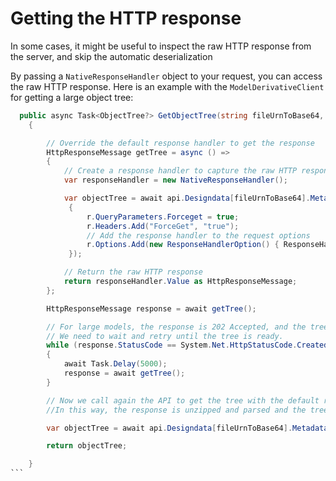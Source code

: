 # Getting the HTTP response

In some cases, it might be useful to inspect the raw HTTP response from the server, and skip the automatic deserialization

By passing a `NativeResponseHandler` object to your request, you can access the raw HTTP response. Here is an example with the `ModelDerivativeClient` for getting a large object tree:

````csharp
  public async Task<ObjectTree?> GetObjectTree(string fileUrnToBase64, string modelGuid)
    {

        // Override the default response handler to get the response
        HttpResponseMessage getTree = async () =>
        {
            // Create a response handler to capture the raw HTTP response
            var responseHandler = new NativeResponseHandler();

            var objectTree = await api.Designdata[fileUrnToBase64].Metadata[modelGuid].GetAsync(r =>
             {
                 r.QueryParameters.Forceget = true;
                 r.Headers.Add("ForceGet", "true");
                 // Add the response handler to the request options
                 r.Options.Add(new ResponseHandlerOption() { ResponseHandler = responseHandler });
             });

            // Return the raw HTTP response
            return responseHandler.Value as HttpResponseMessage;
        };

        HttpResponseMessage response = await getTree();

        // For large models, the response is 202 Accepted, and the tree is not ready yet.
        // We need to wait and retry until the tree is ready.
        while (response.StatusCode == System.Net.HttpStatusCode.Created)
        {
            await Task.Delay(5000);
            response = await getTree();
        }

        // Now we call again the API to get the tree with the default response handler. 
        //In this way, the response is unzipped and parsed and the tree is returned.

        var objectTree = await api.Designdata[fileUrnToBase64].Metadata[modelGuid].GetAsync();

        return objectTree;

    }
```
